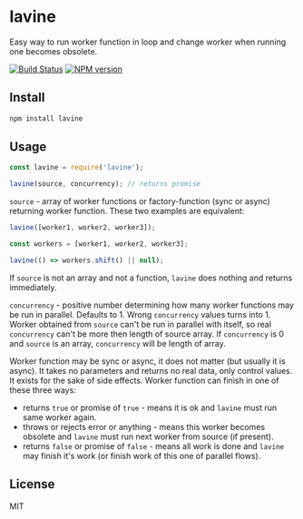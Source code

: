 # lavine

Easy way to run worker function in loop and change worker when running one becomes obsolete.

[![Build Status][travis-image]][travis-url]
[![NPM version][npm-image]][npm-url]

## Install

```bash
npm install lavine
```

## Usage

```js
const lavine = require('lavine');

lavine(source, concurrency); // returns promise
```

`source` - array of worker functions or factory-function (sync or async) returning worker function. These two examples are equivalent:

```js
lavine([worker1, worker2, worker3]);
```

```js
const workers = [worker1, worker2, worker3];

lavine(() => workers.shift() || null);
```

If `source` is not an array and not a function, `lavine` does nothing and returns immediately.

`concurrency` - positive number determining how many worker functions may be run in parallel. Defaults to 1. Wrong `concurrency` values turns into 1. Worker obtained from `source` can't be run in parallel with itself, so real `concurrency` can't be more then length of source array. If `concurrency` is 0 and `source` is an array, `concurrency` will be length of array. 

Worker function may be sync or async, it does not matter (but usually it is async). It takes no parameters and returns no real data, only control values. It exists for the sake of side effects. Worker function can finish in one of these three ways:

* returns `true` or promise of `true` - means it is ok and `lavine` must run same worker again.
* throws or rejects error or anything - means this worker becomes obsolete and `lavine` must run next worker from source (if present).
* returns `false` or promise of `false` - means all work is done and `lavine` may finish it's work (or finish work of this one of parallel flows).

## License

MIT

[npm-url]: https://npmjs.org/package/lavine
[npm-image]: https://badge.fury.io/js/lavine.svg
[travis-url]: https://travis-ci.org/astur/lavine
[travis-image]: https://travis-ci.org/astur/lavine.svg?branch=master